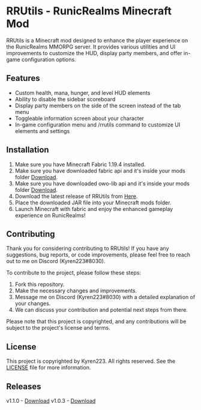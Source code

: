 # RRUtils - RunicRealms Minecraft Mod

RRUtils is a Minecraft mod designed to enhance the player experience on the RunicRealms MMORPG server. It provides various utilities and UI improvements to customize the HUD, display party members, and offer in-game configuration options.

## Features

- Custom health, mana, hunger, and level HUD elements
- Ability to disable the sidebar scoreboard
- Display party members on the side of the screen instead of the tab menu
- Toggleable information screen about your character
- In-game configuration menu and /rrutils command to customize UI elements and settings

## Installation

1. Make sure you have Minecraft Fabric 1.19.4 installed.
2. Make sure you have downloaded fabric api and it's inside your mods folder [Download](https://www.curseforge.com/minecraft/mc-mods/fabric-api).
3. Make sure you have downloaded owo-lib api and it's inside your mods folder [Download](https://www.curseforge.com/minecraft/mc-mods/owo-lib).
4. Download the latest release of RRUtils from [Here](https://github.com/Kyren223/RunicRealmsUtils/releases/tag/v1.1.0).
5. Place the downloaded JAR file into your Minecraft mods folder.
6. Launch Minecraft with fabric and enjoy the enhanced gameplay experience on RunicRealms!

## Contributing

Thank you for considering contributing to RRUtils! If you have any suggestions, bug reports, or code improvements, please feel free to reach out to me on Discord (Kyren223#8030).

To contribute to the project, please follow these steps:

1. Fork this repository.
2. Make the necessary changes and improvements.
3. Message me on Discord (Kyren223#8030) with a detailed explanation of your changes.
4. We can discuss your contribution and potential next steps from there.

Please note that this project is copyrighted, and any contributions will be subject to the project's license and terms.

## License

This project is copyrighted by Kyren223. All rights reserved. See the [LICENSE](LICENSE) file for more information.

## Releases

v1.1.0 - [Download](https://github.com/Kyren223/RunicRealmsUtils/releases/tag/v1.1.0)
v1.0.3 - [Download](https://github.com/Kyren223/RunicRealmsUtils/releases/tag/v1.0.3)
